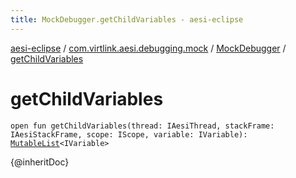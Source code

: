 ```yaml
---
title: MockDebugger.getChildVariables - aesi-eclipse
---
```


[aesi-eclipse](../../index.html) / [com.virtlink.aesi.debugging.mock](../index.html) / [MockDebugger](index.html) / [getChildVariables](.)

# getChildVariables

`open fun getChildVariables(thread: IAesiThread, stackFrame: IAesiStackFrame, scope: IScope, variable: IVariable): `[`MutableList`](https://kotlinlang.org/api/latest/jvm/stdlib/kotlin.collections/-mutable-list/index.html)`<IVariable>`

{@inheritDoc}

